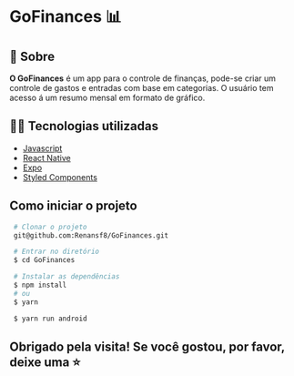 <h1>
  GoFinances  📊
</h1>

## 📗 Sobre

**O GoFinances** é um app para o controle de finanças, pode-se criar um controle de gastos e entradas com base em categorias. O usuário tem acesso á um resumo mensal em formato de gráfico.

## 🧑‍💻 Tecnologias utilizadas

- [Javascript](https://developer.mozilla.org/pt-BR/docs/Web/JavaScript)
- [React Native](https://reactnative.dev/docs/getting-started)
- [Expo](https://docs.expo.dev/)
- [Styled Components](https://styled-components.com/docs)

## Como iniciar o projeto

```bash
 # Clonar o projeto
 git@github.com:Renansf8/GoFinances.git
```

```bash
 # Entrar no diretório
 $ cd GoFinances
```

```bash
 # Instalar as dependências
 $ npm install
 # ou
 $ yarn
```

```bash
 $ yarn run android
```

 <h2>Obrigado pela visita! Se você gostou, por favor, deixe uma ⭐</h2>
